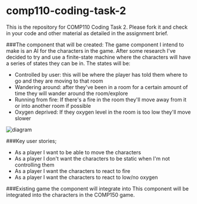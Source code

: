# comp110-coding-task-2

This is the repository for COMP110 Coding Task 2.
Please fork it and check in your code and other material as detailed in the assignment brief.

###The component that will be created:
The game component I intend to make is an AI for the characters in the game. After some research I've decided to try and use a finite-state machine where the characters will have a series of states they can be in. The states will be:  
* Controlled by user: this will be where the player has told them where to go and they are moving to that room
* Wandering around: after they've been in a room for a certain amount of time they will wander around the room/explore
* Running from fire: If there's a fire in the room they'll move away from it or into another room if possible
* Oxygen deprived: If they oxygen level in the room is too low they'll move slower

![diagram](https://raw.githubusercontent.com/MaddieK19/comp110-coding-task-2/master/Proposal%20diagram.png)

###Key user stories;

* As a player I want to be able to move the characters 
* As a player I don't want the characters to be static when I'm not controlling them
* As a player I want the characters to react to fire
* As a player I want the characters to react to low/no oxygen

###Existing game the component will integrate into
This component will be integrated into the characters in the COMP150 game.
